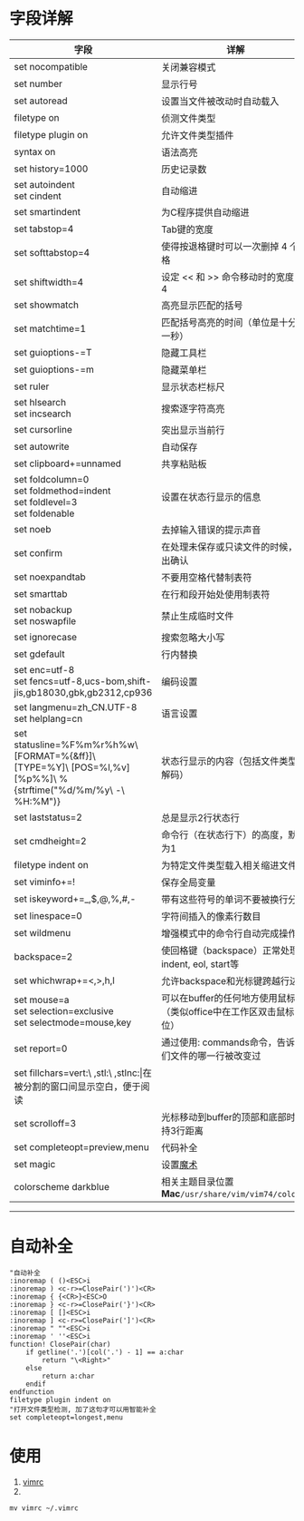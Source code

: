 # 字段详解
|**字段**|**详解**|
|---|---|
|set nocompatible|关闭兼容模式|
|set number|显示行号|
|set autoread|设置当文件被改动时自动载入|
|filetype on|侦测文件类型|
|filetype plugin on|允许文件类型插件|
|syntax on|语法高亮|
|set history=1000|历史记录数|
|set autoindent <br/> set cindent|自动缩进|
|set smartindent|为C程序提供自动缩进|
|set tabstop=4|Tab键的宽度|
|set softtabstop=4 |使得按退格键时可以一次删掉 4 个空格|
|set shiftwidth=4|设定 << 和 >> 命令移动时的宽度为 4|
|set showmatch|高亮显示匹配的括号|
|set matchtime=1|匹配括号高亮的时间（单位是十分之一秒）|
|set guioptions-=T|隐藏工具栏|
|set guioptions-=m|隐藏菜单栏|
|set ruler|显示状态栏标尺|
|set hlsearch <br/> set incsearch|搜索逐字符高亮|
|set cursorline|突出显示当前行|
|set autowrite|自动保存|
|set clipboard+=unnamed |共享粘贴板|
|set foldcolumn=0 <br/> set foldmethod=indent <br/> set foldlevel=3 <br/> set foldenable|设置在状态行显示的信息|
|set noeb|去掉输入错误的提示声音|
|set confirm|在处理未保存或只读文件的时候，弹出确认|
|set noexpandtab|不要用空格代替制表符|
|set smarttab|在行和段开始处使用制表符|
|set nobackup <br/> set noswapfile|禁止生成临时文件|
|set ignorecase|搜索忽略大小写|
|set gdefault|行内替换
|set enc=utf-8 <br/> set fencs=utf-8,ucs-bom,shift-jis,gb18030,gbk,gb2312,cp936|编码设置|
|set langmenu=zh_CN.UTF-8 <br/> set helplang=cn| 语言设置|
|set statusline=%F%m%r%h%w\ [FORMAT=%{&ff}]\ [TYPE=%Y]\ [POS=%l,%v][%p%%]\ %{strftime(\"%d/%m/%y\ -\ %H:%M\")}|状态行显示的内容（包括文件类型和解码）|
|set laststatus=2|总是显示2行状态行|
|set cmdheight=2|命令行（在状态行下）的高度，默认为1|
|filetype indent on|为特定文件类型载入相关缩进文件|
|set viminfo+=!|保存全局变量|
|set iskeyword+=_,$,@,%,#,-|带有这些符号的单词不要被换行分割|
|set linespace=0|字符间插入的像素行数目|
|set wildmenu|增强模式中的命令行自动完成操作|
|backspace=2|使回格键（backspace）正常处理indent, eol, start等|
|set whichwrap+=<,>,h,l|允许backspace和光标键跨越行边界|
|set mouse=a <br/> set selection=exclusive <br/> set selectmode=mouse,key|可以在buffer的任何地方使用鼠标（类似office中在工作区双击鼠标定位）|
|set report=0|通过使用: commands命令，告诉我们文件的哪一行被改变过|
|set fillchars=vert:\ ,stl:\ ,stlnc:\|在被分割的窗口间显示空白，便于阅读|
|set scrolloff=3|光标移动到buffer的顶部和底部时保持3行距离|
|set completeopt=preview,menu |代码补全|
|set magic|设置[魔术](http://qianjigui.iteye.com/blog/368449)|
|colorscheme darkblue|相关主题目录位置 **Mac**`/usr/share/vim/vim74/colors/`|
---------

# 自动补全
```vim
"自动补全
:inoremap ( ()<ESC>i
:inoremap ) <c-r>=ClosePair(')')<CR>
:inoremap { {<CR>}<ESC>O
:inoremap } <c-r>=ClosePair('}')<CR>
:inoremap [ []<ESC>i
:inoremap ] <c-r>=ClosePair(']')<CR>
:inoremap " ""<ESC>i
:inoremap ' ''<ESC>i
function! ClosePair(char)
    if getline('.')[col('.') - 1] == a:char
        return "\<Right>"
    else
        return a:char
    endif
endfunction
filetype plugin indent on 
"打开文件类型检测, 加了这句才可以用智能补全
set completeopt=longest,menu
```

# 使用 
1. [vimrc](Resources/vimrc)
2. 
```shell
mv vimrc ~/.vimrc
```

